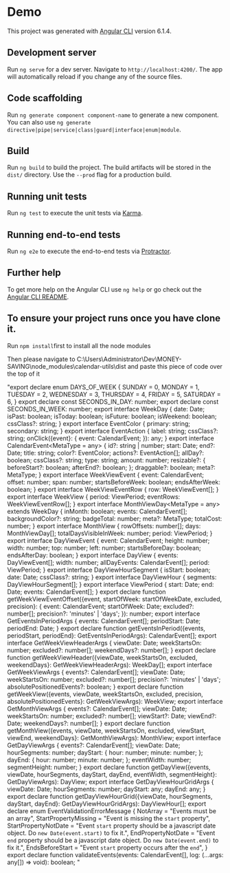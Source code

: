 # Demo

This project was generated with [Angular CLI](https://github.com/angular/angular-cli) version 6.1.4.

## Development server

Run `ng serve` for a dev server. Navigate to `http://localhost:4200/`. The app will automatically reload if you change any of the source files.

## Code scaffolding

Run `ng generate component component-name` to generate a new component. You can also use `ng generate directive|pipe|service|class|guard|interface|enum|module`.

## Build

Run `ng build` to build the project. The build artifacts will be stored in the `dist/` directory. Use the `--prod` flag for a production build.

## Running unit tests

Run `ng test` to execute the unit tests via [Karma](https://karma-runner.github.io).

## Running end-to-end tests

Run `ng e2e` to execute the end-to-end tests via [Protractor](http://www.protractortest.org/).

## Further help

To get more help on the Angular CLI use `ng help` or go check out the [Angular CLI README](https://github.com/angular/angular-cli/blob/master/README.md).

## To ensure your project runs once you have clone it.
Run `npm install`first to install all the node modules 

Then please navigate to C:\Users\Administrator\Dev\MONEY-SAVING\node_modules\calendar-utils\dist 
and paste this piece of code over the top of it 

"export declare enum DAYS_OF_WEEK {
    SUNDAY = 0,
    MONDAY = 1,
    TUESDAY = 2,
    WEDNESDAY = 3,
    THURSDAY = 4,
    FRIDAY = 5,
    SATURDAY = 6,
}
export declare const SECONDS_IN_DAY: number;
export declare const SECONDS_IN_WEEK: number;
export interface WeekDay {
    date: Date;
    isPast: boolean;
    isToday: boolean;
    isFuture: boolean;
    isWeekend: boolean;
    cssClass?: string;
}
export interface EventColor {
    primary: string;
    secondary: string;
}
export interface EventAction {
    label: string;
    cssClass?: string;
    onClick({event}: {
        event: CalendarEvent;
    }): any;
}
export interface CalendarEvent<MetaType = any> {
    id?: string | number;
    start: Date;
    end?: Date;
    title: string;
    color?: EventColor;
    actions?: EventAction[];
    allDay?: boolean;
    cssClass?: string;
    type: string;
    amount: number;
    resizable?: {
        beforeStart?: boolean;
        afterEnd?: boolean;
    };
    draggable?: boolean;
    meta?: MetaType;
}
export interface WeekViewEvent {
    event: CalendarEvent;
    offset: number;
    span: number;
    startsBeforeWeek: boolean;
    endsAfterWeek: boolean;
}
export interface WeekViewEventRow {
    row: WeekViewEvent[];
}
export interface WeekView {
    period: ViewPeriod;
    eventRows: WeekViewEventRow[];
}
export interface MonthViewDay<MetaType = any> extends WeekDay {
    inMonth: boolean;
    events: CalendarEvent[];
    backgroundColor?: string;
    badgeTotal: number;
    meta?: MetaType;
    totalCost: number;
}
export interface MonthView {
    rowOffsets: number[];
    days: MonthViewDay[];
    totalDaysVisibleInWeek: number;
    period: ViewPeriod;
}
export interface DayViewEvent {
    event: CalendarEvent;
    height: number;
    width: number;
    top: number;
    left: number;
    startsBeforeDay: boolean;
    endsAfterDay: boolean;
}
export interface DayView {
    events: DayViewEvent[];
    width: number;
    allDayEvents: CalendarEvent[];
    period: ViewPeriod;
}
export interface DayViewHourSegment {
    isStart: boolean;
    date: Date;
    cssClass?: string;
}
export interface DayViewHour {
    segments: DayViewHourSegment[];
}
export interface ViewPeriod {
    start: Date;
    end: Date;
    events: CalendarEvent[];
}
export declare function getWeekViewEventOffset({event, startOfWeek: startOfWeekDate, excluded, precision}: {
    event: CalendarEvent;
    startOfWeek: Date;
    excluded?: number[];
    precision?: 'minutes' | 'days';
}): number;
export interface GetEventsInPeriodArgs {
    events: CalendarEvent[];
    periodStart: Date;
    periodEnd: Date;
}
export declare function getEventsInPeriod({events, periodStart, periodEnd}: GetEventsInPeriodArgs): CalendarEvent[];
export interface GetWeekViewHeaderArgs {
    viewDate: Date;
    weekStartsOn: number;
    excluded?: number[];
    weekendDays?: number[];
}
export declare function getWeekViewHeader({viewDate, weekStartsOn, excluded, weekendDays}: GetWeekViewHeaderArgs): WeekDay[];
export interface GetWeekViewArgs {
    events?: CalendarEvent[];
    viewDate: Date;
    weekStartsOn: number;
    excluded?: number[];
    precision?: 'minutes' | 'days';
    absolutePositionedEvents?: boolean;
}
export declare function getWeekView({events, viewDate, weekStartsOn, excluded, precision, absolutePositionedEvents}: GetWeekViewArgs): WeekView;
export interface GetMonthViewArgs {
    events?: CalendarEvent[];
    viewDate: Date;
    weekStartsOn: number;
    excluded?: number[];
    viewStart?: Date;
    viewEnd?: Date;
    weekendDays?: number[];
}
export declare function getMonthView({events, viewDate, weekStartsOn, excluded, viewStart, viewEnd, weekendDays}: GetMonthViewArgs): MonthView;
export interface GetDayViewArgs {
    events?: CalendarEvent[];
    viewDate: Date;
    hourSegments: number;
    dayStart: {
        hour: number;
        minute: number;
    };
    dayEnd: {
        hour: number;
        minute: number;
    };
    eventWidth: number;
    segmentHeight: number;
}
export declare function getDayView({events, viewDate, hourSegments, dayStart, dayEnd, eventWidth, segmentHeight}: GetDayViewArgs): DayView;
export interface GetDayViewHourGridArgs {
    viewDate: Date;
    hourSegments: number;
    dayStart: any;
    dayEnd: any;
}
export declare function getDayViewHourGrid({viewDate, hourSegments, dayStart, dayEnd}: GetDayViewHourGridArgs): DayViewHour[];
export declare enum EventValidationErrorMessage {
    NotArray = "Events must be an array",
    StartPropertyMissing = "Event is missing the `start` property",
    StartPropertyNotDate = "Event `start` property should be a javascript date object. Do `new Date(event.start)` to fix it.",
    EndPropertyNotDate = "Event `end` property should be a javascript date object. Do `new Date(event.end)` to fix it.",
    EndsBeforeStart = "Event `start` property occurs after the `end`",
}
export declare function validateEvents(events: CalendarEvent[], log: (...args: any[]) => void): boolean;
"